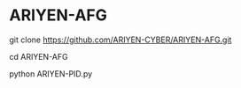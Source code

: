 # ARIYEN-AFG
git clone https://github.com/ARIYEN-CYBER/ARIYEN-AFG.git

cd ARIYEN-AFG

python ARIYEN-PID.py
